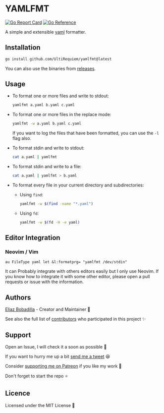 # YAMLFMT

[![Go Report Card](https://goreportcard.com/badge/github.com/UltiRequiem/yamlfmt)](https://goreportcard.com/report/github.com/UltiRequiem/yamlfmt)
[![Go Reference](https://pkg.go.dev/badge/github.com/UltiRequiem/yamlfmt/pkg.svg)](https://pkg.go.dev/github.com/UltiRequiem/yamlfmt/pkg)

A simple and extensible [yaml](https://yaml.org) formatter.

## Installation

```bash
go install github.com/UltiRequiem/yamlfmt@latest
```

You can also use the binaries from
[releases](https://github.com/UltiRequiem/yamlfmt/releases).

## Usage

- To format one or more files and write to stdout:

  ```bash
  yamlfmt a.yaml b.yaml c.yaml
  ```

- To format one or more files in the replace mode:

  ```bash
  yamlfmt -w a.yaml b.yaml c.yaml
  ```

  If you want to log the files that have been formatted, you can use the `-l`
  flag also.

- To format stdin and write to stdout:

  ```bash
  cat a.yaml | yamlfmt
  ```

- To format stdin and write to a file:

  ```bash
  cat a.yaml | yamlfmt > b.yaml
  ```

- To format every file in your current directory and subdirectories:

  - Using `find`:

    ```bash
    yamlfmt -w $(find -name "*.yaml")
    ```

  - Using `fd`:

    ```bash
    yamlfmt -w $(fd -H -e yaml)
    ```

## Editor Integration

### Neovim / Vim

```viml
au FileType yaml let &l:formatprg= "yamlfmt /dev/stdin"
```

It can Probably integrate with others editors easily but I only use Neovim. If
you know how to integrate it with some other editor, please open a pull requests
or issue with the information.

## Authors

[Eliaz Bobadilla](https://ultirequiem.com) - Creator and Maintainer 💪

See also the full list of
[contributors](https://github.com/UltiRequiem/yamlfmt/contributors) who
participated in this project ✨

## Support

Open an Issue, I will check it a soon as possible 👀

If you want to hurry me up a bit
[send me a tweet](https://twitter.com/UltiRequiem) 😆

Consider [supporting me on Patreon](https://patreon.com/UltiRequiem) if you like
my work 🙏

Don't forget to start the repo ⭐

## Licence

Licensed under the MIT License 📄
